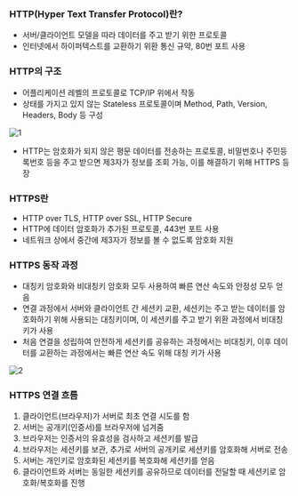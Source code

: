 ### HTTP(Hyper Text Transfer Protocol)란?

- 서버/클라이언트 모델을 따라 데이터를 주고 받기 위한 프로토콜
- 인터넷에서 하이퍼텍스트를 교환하기 위환 통신 규약, 80번 포트 사용



### HTTP의 구조

- 어플리케이션 레벨의 프로토콜로 TCP/IP 위에서 작동
- 상태를 가지고 있지 않는 Stateless 프로토콜이며 Method, Path, Version, Headers, Body 등 구성

![1](https://user-images.githubusercontent.com/44665707/154789171-25cb97d9-69ab-4fbb-9a93-31a56c008a3b.PNG)

- HTTP는 암호화가 되지 않은 평문 데이터를 전송하는 프로토콜, 비밀번호나 주민등록번호 등을 주고 받으면 제3자가 정보를 조회 가능, 이를 해결하기 위해 HTTPS 등장

### HTTPS란

- HTTP over TLS, HTTP over SSL, HTTP Secure
- HTTP에 데이터 암호화가 추가된 프로토콜, 443번 포트 사용
- 네트워크 상에서 중간에 제3자가 정보를 볼 수 없도록 암호화 지원



### HTTPS 동작 과정

- 대칭키 암호화와 비대칭키 암호화 모두 사용하여 빠른 연산 속도와 안정성 모두 얻음
- 연결 과정에서 서버와 클라이언트 간 세션키 교환, 세션키는 주고 받는 데이터를 암호화하기 위해 사용되는 대칭키이며, 이 세션키를 주고 받기 위환 과정에서 비대칭키가 사용
- 처음 연결을 성립하여 안전하게 세션키를 공유하는 과정에서는 비대칭키, 이후 데이터를 교환하는 과정에서는 빠른 연산 속도 위해 대칭 키가 사용

![2](https://user-images.githubusercontent.com/44665707/154790154-f098ed36-cecb-49cf-8d71-714c74b2b16c.PNG)



### HTTPS 연결 흐름

1. 클라이언트(브라우저)가 서버로 최초 연결 시도를 함
2. 서버는 공개키(인증서)를 브라우저에 넘겨줌
3. 브라우저는 인증서의 유효성을 검사하고 세션키를 발급
4. 브라우저는 세션키를 보관, 추가로 서버의 공개키로 세션키를 암호화해 서버로 전송
5. 서버는 개인키로 암호화된 세션키를 복호화해 세션키를 얻음
6. 클라이언트와 서버는 동일한 세션키를 공유하므로 데이터를 전달할 때 세션키로 암호화/복호화를 진행
